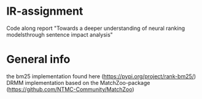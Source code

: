 # IR-assignment
Code along report "Towards a deeper understanding of neural ranking modelsthrough sentence impact analysis"

# General info
the bm25 implementation found here (https://pypi.org/project/rank-bm25/) 
DRMM implementation based on the MatchZoo-package (https://github.com/NTMC-Community/MatchZoo)


